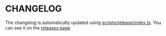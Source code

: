 # CHANGELOG

The changelog is automatically updated using
[scripts/release/index.ts](https://github.com/nextauthjs/next-auth/tree/main/scripts/index.ts). You
can see it on the [releases page](../../releases).